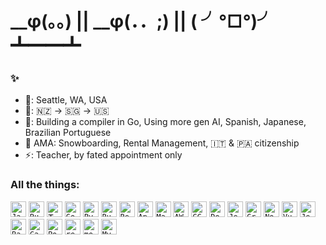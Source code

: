 # __φ(。。) || __φ(．．;) || ( ╯°□°)╯ ┻━━┻

### ✨

- 📍: Seattle, WA, USA
- 🏡: 🇳🇿 -> 🇸🇬 -> 🇺🇸
- 🌱: Building a compiler in Go, Using more gen AI, Spanish, Japanese, Brazilian Portuguese
- 💬 AMA: Snowboarding, Rental Management, 🇮🇹 & 🇵🇦 citizenship
- ⚡️: Teacher, by fated appointment only

### All the things:

 <div>	
    <td><code><img width="25" src="https://raw.githubusercontent.com/marwin1991/profile-technology-icons/refs/heads/main/icons/javascript.png" alt="JavaScript" title="JavaScript"/></code></td>
    <td><code><img width="25" src="https://raw.githubusercontent.com/marwin1991/profile-technology-icons/refs/heads/main/icons/ruby.png" alt="Ruby" title="Ruby"/></code></td>
    <td><img width="25" src="https://raw.githubusercontent.com/marwin1991/profile-technology-icons/refs/heads/main/icons/typescript.png" alt="TypeScript" title="TypeScript"/></code></td>
    <td><code><img width="25" src="https://raw.githubusercontent.com/marwin1991/profile-technology-icons/refs/heads/main/icons/go.png" alt="Go" title="Go"/></code></td>
    <td><code><img width="25" src="https://raw.githubusercontent.com/marwin1991/profile-technology-icons/refs/heads/main/icons/python.png" alt="Python" title="Python"/></code></td>
    <td><code><img width="25" src="https://raw.githubusercontent.com/marwin1991/profile-technology-icons/refs/heads/main/icons/ruby_on_rails.png" alt="Ruby on Rails" title="Ruby on Rails"/></code></td>
    <td><code><img width="25" src="https://raw.githubusercontent.com/marwin1991/profile-technology-icons/refs/heads/main/icons/react.png" alt="React" title="React"/></code></td>
    <td><code><img width="25" src="https://raw.githubusercontent.com/marwin1991/profile-technology-icons/refs/heads/main/icons/angular.png" alt="Angular" title="Angular"/></code></td>
    <td><code><img width="25" src="https://raw.githubusercontent.com/marwin1991/profile-technology-icons/refs/heads/main/icons/material_ui.png" alt="Material UI" title="Material UI"/></code></td>
    <td><code><img width="25" src="https://raw.githubusercontent.com/marwin1991/profile-technology-icons/refs/heads/main/icons/aws.png" alt="AWS" title="AWS"/></code></td>
    <td><code><img width="25" src="https://raw.githubusercontent.com/marwin1991/profile-technology-icons/refs/heads/main/icons/gcp.png" alt="GCP" title="GCP"/></code></td>
    <td><code><img width="25" src="https://raw.githubusercontent.com/marwin1991/profile-technology-icons/refs/heads/main/icons/docker.png" alt="Docker" title="Docker"/></code></td>
    <td><code><img width="25" src="https://raw.githubusercontent.com/marwin1991/profile-technology-icons/refs/heads/main/icons/jenkins.png" alt="Jenkins" title="Jenkins"/></code></td>
    <td><code><img width="25" src="https://raw.githubusercontent.com/marwin1991/profile-technology-icons/refs/heads/main/icons/grafana.png" alt="Grafana" title="Grafana"/></code></td>
    <td><code><img width="25" src="https://raw.githubusercontent.com/marwin1991/profile-technology-icons/refs/heads/main/icons/node_js.png" alt="Node.js" title="Node.js"/></code></td>
    <td><code><img width="25" src="https://raw.githubusercontent.com/marwin1991/profile-technology-icons/refs/heads/main/icons/vue_js.png" alt="Vue.js" title="Vue.js"/></code></td>
    <td><code><img width="25" src="https://raw.githubusercontent.com/marwin1991/profile-technology-icons/refs/heads/main/icons/jest.png" alt="Jest" title="Jest"/></code></td>
    <td><code><img width="25" src="https://raw.githubusercontent.com/marwin1991/profile-technology-icons/refs/heads/main/icons/babel.png" alt="Babel" title="Babel"/></code></td>
    <td><code><img width="25" src="https://raw.githubusercontent.com/marwin1991/profile-technology-icons/refs/heads/main/icons/gatsby.png" alt="Gatsby" title="Gatsby"/></code></td>
    <td><code><img width="25" src="https://raw.githubusercontent.com/marwin1991/profile-technology-icons/refs/heads/main/icons/postgresql.png" alt="PostgreSQL" title="PostgreSQL"/></code></td>
    <td><code><img width="25" src="https://raw.githubusercontent.com/marwin1991/profile-technology-icons/refs/heads/main/icons/redis.png" alt="redis" title="redis"/></code></td>
    <td><code><img width="25" src="https://raw.githubusercontent.com/marwin1991/profile-technology-icons/refs/heads/main/icons/mongodb.png" alt="mongoDB" title="mongoDB"/></code></td>
    <td><code><img width="25" src="https://raw.githubusercontent.com/marwin1991/profile-technology-icons/refs/heads/main/icons/mysql.png" alt="MySQL" title="MySQL"/></code></td>
</div>